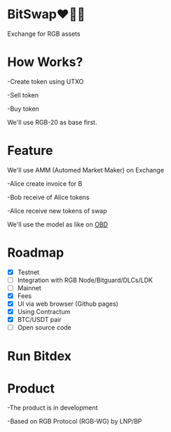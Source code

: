 # BitSwap❤️💚💙



Exchange for RGB assets

# How Works?

-Create token using UTXO

-Sell token

-Buy token

We'll use RGB-20 as base first.

# Feature

We'll use AMM (Automed Market Maker) on Exchange

-Alice create invoice for B

-Bob receive of Alice tokens 

-Alice receive new tokens of swap

We'll use the model as like on [OBD](https://github.com/omnilaboratory/OmniBOLT-spec/blob/master/OmniBOLT-06-Automatic-Market-Maker-and-DEX.md)

# Roadmap

- [X] Testnet
- [ ] Integration with RGB Node/Bitguard/DLCs/LDK
- [ ] Mainnet
- [x] Fees
- [X] UI via web browser (Github pages)
- [X] Using Contractum
- [X] BTC/USDT pair
- [ ] Open source code

# Run Bitdex


# Product

-The product is in development

-Based on RGB Protocol (RGB-WG) by LNP/BP
